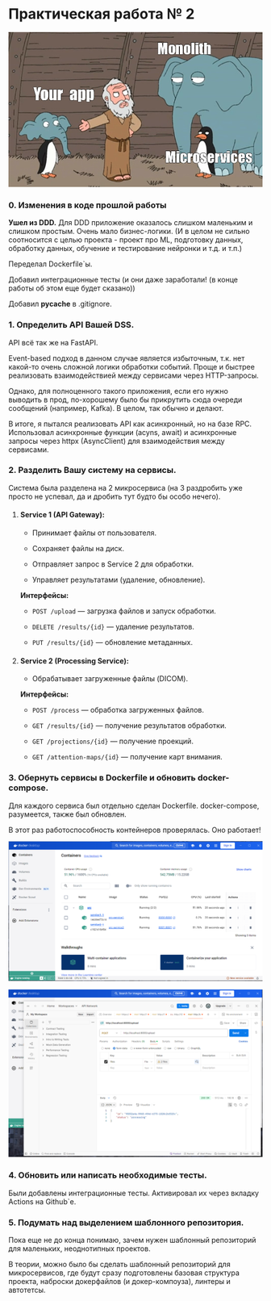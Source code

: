 # Практическая работа № 2

![Мем про архитектуру](images/meme.png)

### 0. Изменения в коде прошлой работы

**Ушел из DDD.** 
Для DDD приложение оказалось слишком маленьким и слишком простым. Очень мало бизнес-логики. (И в целом не сильно соотносится с целью проекта - проект про ML, подготовку данных, обработку данных, обучение и тестирование нейронки и т.д. и т.п.)

Переделал Dockerfile`ы.

Добавил интеграционные тесты (и они даже заработали! (в конце работы об этом еще будет сказано))

Добавил __pycache__ в .gitignore.

### 1. Определить API Вашей DSS.

API всё так же на FastAPI.

Event-based подход в данном случае является избыточным, т.к. нет какой-то очень сложной логики обработки событий. Проще и быстрее реализовать взаимодействией между сервисами через HTTP-запросы.

Однако, для полноценного такого приложения, если его нужно выводить в прод, по-хорошему было бы прикрутить сюда очереди сообщений (например, Kafka). В целом, так обычно и делают.

В итоге, я пытался реализовать API как асинхронный, но на базе RPC. Использовал асинхронные функции (acyns, await) и асинхронные запросы через httpx (AsyncClient) для взаимодействия между сервисами.

### 2. Разделить Вашу систему на сервисы.

Система была разделена на 2 микросервиса (на 3 раздробить уже просто не успевал, да и дробить тут будто бы особо нечего).

1. #### **Service 1 (API Gateway):**

    - Принимает файлы от пользователя.

    - Сохраняет файлы на диск.

    - Отправляет запрос в Service 2 для обработки.

    - Управляет результатами (удаление, обновление).

    **Интерфейсы:**

    - `POST /upload` — загрузка файлов и запуск обработки.

    - `DELETE /results/{id}` — удаление результатов.

    - `PUT /results/{id}` — обновление метаданных.

2. #### **Service 2 (Processing Service):**

    - Обрабатывает загруженные файлы (DICOM).

    **Интерфейсы:**

    - `POST /process` — обработка загруженных файлов.

    - `GET /results/{id}` — получение результатов обработки.

    - `GET /projections/{id}` — получение проекций.

    - `GET /attention-maps/{id}` — получение карт внимания.


### 3. Обернуть сервисы в Dockerfile и обновить docker-compose.

Для каждого сервиса был отдельно сделан Dockerfile. docker-compose, разумеется, также был обновлен.

В этот раз работоспособность контейнеров проверялась. Оно работает!

![Пруф докера](images/docker.png)

![Пруф постмана](images/postman.png)

### 4. Обновить или написать необходимые тесты.

Были добавлены интеграционные тесты. Активировал их через вкладку Actions на Github`е.



### 5. Подумать над выделением шаблонного репозитория.

Пока еще не до конца понимаю, зачем нужен шаблонный репозиторий для маленьких, неоднотипных проектов.

В теории, можно было бы сделать шаблонный репозиторий для микросервисов, где будут сразу подготовлены базовая структура проекта, наброски докерфайлов (и докер-компоуза), линтеры и автотетсы.